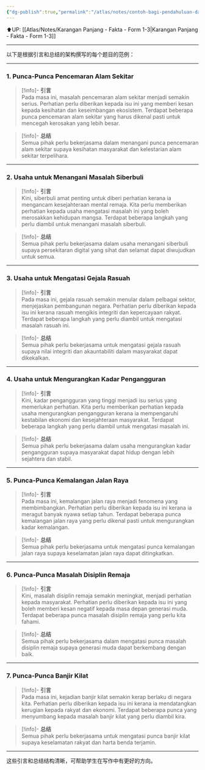 ```yaml
---
{"dg-publish":true,"permalink":"/atlas/notes/contoh-bagi-pendahuluan-dan-kesimpulan-form-1-3/"}
---
```


⬆️UP: [[Atlas/Notes/Karangan Panjang - Fakta - Form 1-3\|Karangan Panjang - Fakta - Form 1-3]]

---

以下是根据引言和总结的架构撰写的每个题目的范例：

---

### 1. **Punca-Punca Pencemaran Alam Sekitar**
>[!info]- **引言**  
> Pada masa ini, masalah pencemaran alam sekitar menjadi semakin serius. Perhatian perlu diberikan kepada isu ini yang memberi kesan kepada kesihatan dan keseimbangan ekosistem. Terdapat beberapa punca pencemaran alam sekitar yang harus dikenal pasti untuk mencegah kerosakan yang lebih besar. 

> [!info]- **总结**  
> Semua pihak perlu bekerjasama dalam menangani punca pencemaran alam sekitar supaya kesihatan masyarakat dan kelestarian alam sekitar terpelihara.

---

### 2. **Usaha untuk Menangani Masalah Siberbuli**
> [!info]- **引言**  
> Kini, siberbuli amat penting untuk diberi perhatian kerana ia mengancam kesejahteraan mental remaja. Kita perlu memberikan perhatian kepada usaha mengatasi masalah ini yang boleh merosakkan kehidupan mangsa. Terdapat beberapa langkah yang perlu diambil untuk menangani masalah siberbuli.

> [!info]- **总结**  
> Semua pihak perlu bekerjasama dalam usaha menangani siberbuli supaya persekitaran digital yang sihat dan selamat dapat diwujudkan untuk semua.

---

### 3. **Usaha untuk Mengatasi Gejala Rasuah**
> [!info]- **引言**  
> Pada masa ini, gejala rasuah semakin menular dalam pelbagai sektor, menjejaskan pembangunan negara. Perhatian perlu diberikan kepada isu ini kerana rasuah mengikis integriti dan kepercayaan rakyat. Terdapat beberapa langkah yang perlu diambil untuk mengatasi masalah rasuah ini.

> [!info]- **总结**  
> Semua pihak perlu bekerjasama untuk mengatasi gejala rasuah supaya nilai integriti dan akauntabiliti dalam masyarakat dapat dikekalkan.

---

### 4. **Usaha untuk Mengurangkan Kadar Pengangguran**
> [!info]- **引言**  
> Kini, kadar pengangguran yang tinggi menjadi isu serius yang memerlukan perhatian. Kita perlu memberikan perhatian kepada usaha mengurangkan pengangguran kerana ia mempengaruhi kestabilan ekonomi dan kesejahteraan masyarakat. Terdapat beberapa langkah yang perlu diambil untuk mengatasi masalah ini.

> [!info]- **总结**  
> Semua pihak perlu bekerjasama dalam usaha mengurangkan kadar pengangguran supaya masyarakat dapat hidup dengan lebih sejahtera dan stabil.

---

### 5. **Punca-Punca Kemalangan Jalan Raya**
> [!info]- **引言**  
> Pada masa ini, kemalangan jalan raya menjadi fenomena yang membimbangkan. Perhatian perlu diberikan kepada isu ini kerana ia meragut banyak nyawa setiap tahun. Terdapat beberapa punca kemalangan jalan raya yang perlu dikenal pasti untuk mengurangkan kadar kemalangan.

> [!info]- **总结**  
> Semua pihak perlu bekerjasama untuk mengatasi punca kemalangan jalan raya supaya keselamatan jalan raya dapat ditingkatkan.

---

### 6. **Punca-Punca Masalah Disiplin Remaja**
> [!info]- **引言**  
> Kini, masalah disiplin remaja semakin meningkat, menjadi perhatian kepada masyarakat. Perhatian perlu diberikan kepada isu ini yang boleh memberi kesan negatif kepada masa depan generasi muda. Terdapat beberapa punca masalah disiplin remaja yang perlu kita fahami.

> [!info]- **总结**  
> Semua pihak perlu bekerjasama dalam mengatasi punca masalah disiplin remaja supaya generasi muda dapat berkembang dengan baik.

---

### 7. **Punca-Punca Banjir Kilat**
> [!info]- **引言**  
> Pada masa ini, kejadian banjir kilat semakin kerap berlaku di negara kita. Perhatian perlu diberikan kepada isu ini kerana ia mendatangkan kerugian kepada rakyat dan ekonomi. Terdapat beberapa punca yang menyumbang kepada masalah banjir kilat yang perlu diambil kira.

> [!info]- **总结**  
> Semua pihak perlu bekerjasama untuk mengatasi punca banjir kilat supaya keselamatan rakyat dan harta benda terjamin.

--- 

这些引言和总结结构清晰，可帮助学生在写作中有更好的方向。